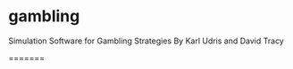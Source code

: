 gambling
========

Simulation Software for Gambling Strategies
By Karl Udris and David Tracy

=======
